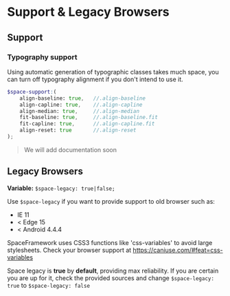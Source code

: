 # Support & Legacy Browsers

## Support

### Typography support
Using automatic generation of typographic classes takes much space, you can turn off typography alignment if you don't intend to use it.

```scss
$space-support:(
	align-baseline: true,   //.align-baseline
	align-capline: true,    //.align-capline
	align-median: true,     //.align-median
	fit-baseline: true,     //.align-baseline.fit 
	fit-capline: true,      //.align-capline.fit
	align-reset: true       //.align-reset
);
```

> We will add documentation soon

## Legacy Browsers
**Variable:** `$space-legacy: true|false;`

Use `$space-legacy` if you want to provide support to old browser such as:


- IE 11
- < Edge 15
- < Android 4.4.4

 
 SpaceFramework uses CSS3 functions like 'css-variables' to avoid large stylesheets. Check your browser support at https://caniuse.com/#feat=css-variables 
 
 Space legacy is **true** by **default**, providing max reliability.
 If you are certain you are up for it, check the provided sources and change `$space-legacy: true` to `$space-legacy: false`